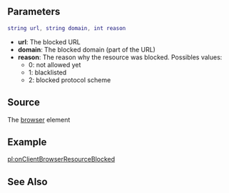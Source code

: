 Parameters
----------

``` lua
string url, string domain, int reason
```

-   **url**: The blocked URL
-   **domain**: The blocked domain (part of the URL)
-   **reason**: The reason why the resource was blocked. Possibles values:
    -   0: not allowed yet
    -   1: blacklisted
    -   2: blocked protocol scheme

Source
------

The [browser](/docs/element/browser.md "wikilink") element

Example
-------

[pl:onClientBrowserResourceBlocked](/docs/pl:onclientbrowserresourceblocked.md "wikilink")

See Also
--------

